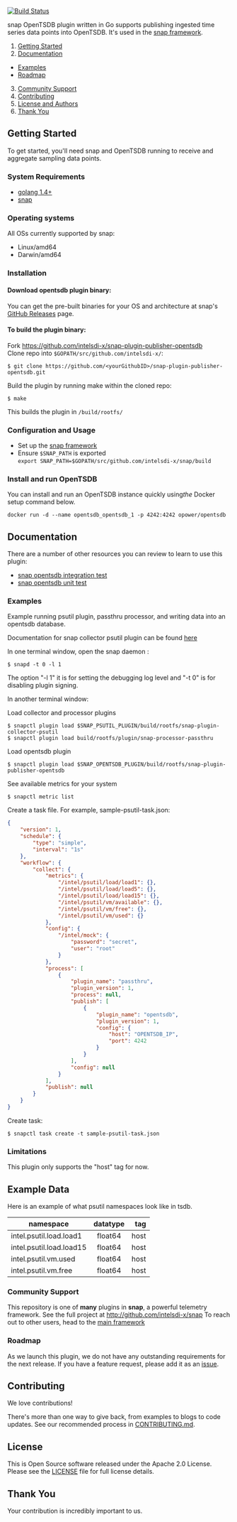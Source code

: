 <!--
http://www.apache.org/licenses/LICENSE-2.0.txt


Copyright 2015 Intel Corporation

Licensed under the Apache License, Version 2.0 (the "License");
you may not use this file except in compliance with the License.
You may obtain a copy of the License at

    http://www.apache.org/licenses/LICENSE-2.0

Unless required by applicable law or agreed to in writing, software
distributed under the License is distributed on an "AS IS" BASIS,
WITHOUT WARRANTIES OR CONDITIONS OF ANY KIND, either express or implied.
See the License for the specific language governing permissions and
limitations under the License.
-->
[![Build Status](https://travis-ci.com/intelsdi-x/snap-plugin-publisher-opentsdb.svg?token=HoxHq3yqBGpySzRd5XUm&branch=master)](https://travis-ci.com/intelsdi-x/snap-plugin-publisher-opentsdb)

snap OpenTSDB plugin written in Go supports publishing ingested time series data points into OpenTSDB.
It's used in the [snap framework](http://github.com:intelsdi-x/snap).


1. [Getting Started](#getting-started)
2. [Documentation](#documentation)
  * [Examples](#examples)
  * [Roadmap](#roadmap)
3.  [Community Support](#community-support)
4. [Contributing](#contributing)
5. [License and Authors](#license-and-authors)
6. [Thank You](#thank-you)


## Getting Started
To get started, you'll need snap and OpenTSDB running to receive and aggregate sampling data points.

### System Requirements
* [golang 1.4+](https://golang.org/dl/)
* [snap](https://github.com/intelsdi-x/snap)

### Operating systems
All OSs currently supported by snap:
* Linux/amd64
* Darwin/amd64

### Installation
#### Download opentsdb plugin binary:
You can get the pre-built binaries for your OS and architecture at snap's [GitHub Releases](https://github.com/intelsdi-x/snap/releases) page.

#### To build the plugin binary:
Fork https://github.com/intelsdi-x/snap-plugin-publisher-opentsdb  
Clone repo into `$GOPATH/src/github.com/intelsdi-x/`:

```
$ git clone https://github.com/<yourGithubID>/snap-plugin-publisher-opentsdb.git
```

Build the plugin by running make within the cloned repo:
```
$ make
```
This builds the plugin in `/build/rootfs/`

### Configuration and Usage
* Set up the [snap framework](https://github.com/intelsdi-x/snap/blob/master/README.md#getting-started)
* Ensure `$SNAP_PATH` is exported  
`export SNAP_PATH=$GOPATH/src/github.com/intelsdi-x/snap/build`

### Install and run OpenTSDB
You can install and run an OpenTSDB instance quickly using ​*the*​ Docker setup command below.
```
docker run -d --name opentsdb_opentsdb_1 -p 4242:4242 opower/opentsdb
```

## Documentation
There are a number of other resources you can review to learn to use this plugin:

* [snap opentsdb integration test](https://github.com/intelsdi-x/snap-plugin-publisher-opentsdb/blob/master/opentsdb/opentsdb_integration_test.go)
* [snap opentsdb unit test](https://github.com/intelsdi-x/snap-plugin-publisher-opentsdb/blob/master/opentsdb/opentsdb_test.go)

### Examples
Example running psutil plugin, passthru processor, and writing data into an opentsdb database.

Documentation for snap collector psutil plugin can be found [here](https://github.com/intelsdi-x/snap-plugin-collector-psutil)

In one terminal window, open the snap daemon :
```
$ snapd -t 0 -l 1
```
The option "-l 1" it is for setting the debugging log level and "-t 0" is for disabling plugin signing.

In another terminal window:

Load collector and processor plugins
```
$ snapctl plugin load $SNAP_PSUTIL_PLUGIN/build/rootfs/snap-plugin-collector-psutil
$ snapctl plugin load build/rootfs/plugin/snap-processor-passthru
```
Load opentsdb plugin
```
$ snapctl plugin load $SNAP_OPENTSDB_PLUGIN/build/rootfs/snap-plugin-publisher-opentsdb
```

See available metrics for your system
```
$ snapctl metric list
```

Create a task file. For example, sample-psutil-task.json:   
```json
{
    "version": 1,
    "schedule": {
        "type": "simple",
        "interval": "1s"
    },
    "workflow": {
        "collect": {
            "metrics": {
                "/intel/psutil/load/load1": {},
                "/intel/psutil/load/load5": {},
                "/intel/psutil/load/load15": {},
                "/intel/psutil/vm/available": {},
                "/intel/psutil/vm/free": {},
                "/intel/psutil/vm/used": {}
            },
            "config": {
                "/intel/mock": {
                    "password": "secret",
                    "user": "root"
                }
            },
            "process": [
                {
                    "plugin_name": "passthru",
                    "plugin_version": 1,
                    "process": null,
                    "publish": [
                        {
                            "plugin_name": "opentsdb",
                            "plugin_version": 1,
                            "config": {
                                "host": "OPENTSDB_IP",
                                "port": 4242                    
                            }
                        }
                    ],
                    "config": null
                }
            ],
            "publish": null
        }
    }
}
```
Create task:
```
$ snapctl task create -t sample-psutil-task.json
```
### Limitations
This plugin only supports the "host" tag for now.

## Example Data
Here is an example of what psutil namespaces look like in tsdb.

| namespace | datatype | tag |
|-----------------------|:-------------------:|--------------:|
| intel.psutil.load.load1 | float64 | host |
| intel.psutil.load.load15 | float64 | host |
| intel.psutil.vm.used | float64 | host |
| intel.psutil.vm.free | float64 | host |

### Community Support
This repository is one of **many** plugins in **snap**, a powerful telemetry framework. See the full project at http://github.com/intelsdi-x/snap To reach out to other users, head to the [main framework](https://github.com/intelsdi-x/snap#community-support)

### Roadmap
As we launch this plugin, we do not have any outstanding requirements for the next release. If you have a feature request, please add it as an [issue](https://github.com/intelsdi-x/snap-plugin-publisher-opentsdb/issues).

## Contributing
We love contributions!

There's more than one way to give back, from examples to blogs to code updates. See our recommended process in [CONTRIBUTING.md](CONTRIBUTING.md).

## License
This is Open Source software released under the Apache 2.0 License. Please see the [LICENSE](LICENSE) file for full license details.

## Thank You
Your contribution is incredibly important to us.






